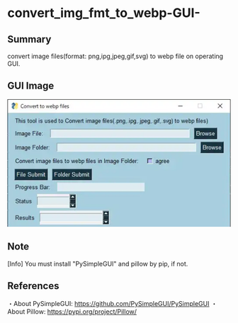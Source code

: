 # convert_img_fmt_to_webp-GUI-
## Summary
convert image files(format: png,ipg,jpeg,gif,svg) to webp file on operating GUI.

## GUI Image
![GUI_IMAGE](GUI_IMAGE_r1.webp)

## Note
[Info] You must install "PySimpleGUI" and pillow by pip, if not.

## References
・About PySimpleGUI: https://github.com/PySimpleGUI/PySimpleGUI
・About Pillow: https://pypi.org/project/Pillow/
